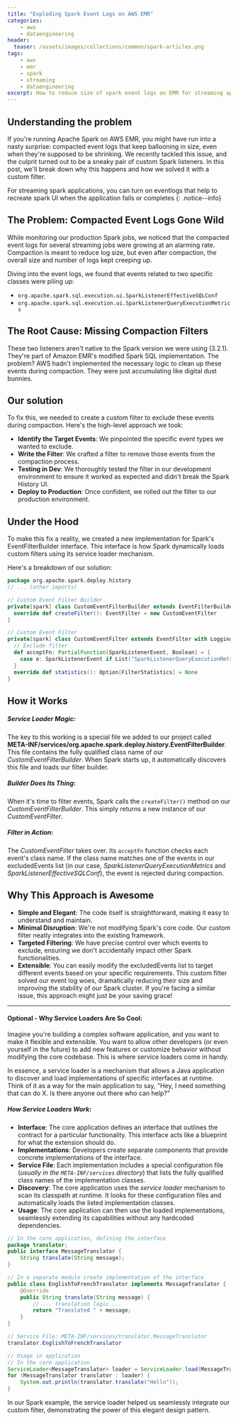 ```yaml
---
title: "Exploding Spark Event Logs on AWS EMR"
categories:
    - aws
    - dataengineering
header: 
  teaser: /assets/images/collections/common/spark-articles.png
tags:
    - aws
    - emr
    - spark
    - streaming
    - dataengineering
excerpt: How to reduce size of spark event logs on EMR for streaming applications.
---
```


## Understanding the problem
If you're running Apache Spark on AWS EMR, you might have run into a nasty surprise: compacted event logs that keep ballooning in size, even when they're supposed to be shrinking.  We recently tackled this issue, and the culprit turned out to be a sneaky pair of custom Spark listeners. In this post, we'll break down why this happens and how we solved it with a custom filter.

[^EMR]: Elastic Map Reduce

For streaming spark applications, you can turn on eventlogs that help to recreate spark UI when the application fails or completes
{: .notice--info}

## The Problem: Compacted Event Logs Gone Wild

While monitoring our production Spark jobs, we noticed that the compacted event logs for several streaming jobs were growing at an alarming rate. Compaction is meant to reduce log size, but even after compaction, the overall size and number of logs kept creeping up.

Diving into the event logs, we found that events related to two specific classes were piling up:

* `org.apache.spark.sql.execution.ui.SparkListenerEffectiveSQLConf`
* `org.apache.spark.sql.execution.ui.SparkListenerQueryExecutionMetrics`

## The Root Cause: Missing Compaction Filters

These two listeners aren't native to the Spark version we were using (3.2.1). They're part of Amazon EMR's modified Spark SQL implementation.  The problem? AWS hadn't implemented the necessary logic to clean up these events during compaction. They were just accumulating like digital dust bunnies.

## Our solution

To fix this, we needed to create a custom filter to exclude these events during compaction. Here's the high-level approach we took:

* **Identify the Target Events**: We pinpointed the specific event types we wanted to exclude.
* **Write the Filter**: We crafted a filter to remove those events from the compaction process.
* **Testing in Dev**: We thoroughly tested the filter in our development environment to ensure it worked as expected and didn't break the Spark History UI.
* **Deploy to Production**: Once confident, we rolled out the filter to our production environment.

## Under the Hood

To make this fix a reality, we created a new implementation for Spark's EventFilterBuilder interface. This interface is how Spark dynamically loads custom filters using its service loader mechanism.

Here's a breakdown of our solution:

```scala
package org.apache.spark.deploy.history
// ... (other imports)

// Custom Event Filter Builder
private[spark] class CustomEventFilterBuilder extends EventFilterBuilder with Logging {
  override def createFilter(): EventFilter = new CustomEventFilter
}

// Custom Event Filter
private[spark] class CustomEventFilter extends EventFilter with Logging {
  // Exclude filter
  def acceptFn: PartialFunction[SparkListenerEvent, Boolean] = {
    case e: SparkListenerEvent if List("SparkListenerQueryExecutionMetrics", "SparkListenerEffectiveSQLConf").contains(Utils.getSimpleName(e.getClass)) => false
  }
  override def statistics(): Option[FilterStatistics] = None
}
```

## How it Works

##### Service Loader Magic: 
The key to this working is a special file we added to our project called **META-INF/services/org.apache.spark.deploy.history.EventFilterBuilder**. This file contains the fully qualified class name of our *CustomEventFilterBuilder*. When Spark starts up, it automatically discovers this file and loads our filter builder.

##### Builder Does Its Thing: 
When it's time to filter events, Spark calls the `createFilter()` method on our *CustomEventFilterBuilder*. This simply returns a new instance of our *CustomEventFilter*.

##### Filter in Action: 
The *CustomEventFilter* takes over. Its `acceptFn` function checks each event's class name. If the class name matches one of the events in our excludedEvents list (in our case, *SparkListenerQueryExecutionMetrics* and *SparkListenerEffectiveSQLConf*), the event is rejected during compaction.

## Why This Approach is Awesome

* **Simple and Elegant**: The code itself is straightforward, making it easy to understand and maintain.
* **Minimal Disruption**: We're not modifying Spark's core code. Our custom filter neatly integrates into the existing framework.
* **Targeted Filtering**: We have precise control over which events to exclude, ensuring we don't accidentally impact other Spark functionalities.
* **Extensible**: You can easily modify the excludedEvents list to target different events based on your specific requirements.
This custom filter solved our event log woes, dramatically reducing their size and improving the stability of our Spark cluster. If you're facing a similar issue, this approach might just be your saving grace!

---

#### Optional - Why Service Loaders Are So Cool:

Imagine you're building a complex software application, and you want to make it flexible and extensible. You want to allow other developers (or even yourself in the future) to add new features or customize behavior without modifying the core codebase.  This is where service loaders come in handy.

In essence, a service loader is a mechanism that allows a Java application to discover and load implementations of specific interfaces at runtime.  Think of it as a way for the main application to say, "Hey, I need something that can do X. Is there anyone out there who can help?"

##### How Service Loaders Work:

* **Interface**: The core application defines an interface that outlines the contract for a particular functionality. This interface acts like a blueprint for what the extension should do.
* **Implementations**: Developers create separate components that provide concrete implementations of the interface.
* **Service File**: Each implementation includes a special configuration file (*usually in the `META-INF/services` directory*) that lists the fully qualified class names of the implementation classes.
* **Discovery**: The core application uses the *service loader* mechanism to scan its classpath at runtime. It looks for these configuration files and automatically loads the listed implementation classes.
* **Usage**: The core application can then use the loaded implementations, seamlessly extending its capabilities without any hardcoded dependencies.

```java
// In the core application, defining the interface
package translator;
public interface MessageTranslator {
    String translate(String message);
}

// In a separate module create implementation of the interface
public class EnglishToFrenchTranslator implements MessageTranslator {
    @Override
    public String translate(String message) {
        // ... translation logic ...
        return "Translated " + message;
    }
}

// Service File: META-INF/services/translator.MessageTranslator
translator.EnglishToFrenchTranslator

// Usage in application
// In the core application
ServiceLoader<MessageTranslator> loader = ServiceLoader.load(MessageTranslator.class);
for (MessageTranslator translator : loader) {
    System.out.println(translator.translate("Hello")); 
}

```

In our Spark example, the service loader helped us seamlessly integrate our custom filter, demonstrating the power of this elegant design pattern.




